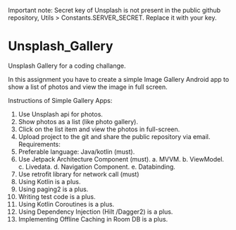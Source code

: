 
Important note: Secret key of Unsplash is not present in the public github repository, Utils > Constants.SERVER_SECRET. Replace it with your key. 

# Unsplash_Gallery
Unsplash Gallery for a coding challange.


In this assignment you have to create a simple Image Gallery Android app to show a
list of photos and view the image in full screen.

Instructions of Simple Gallery Apps:
1. Use Unsplash api for photos.
2. Show photos as a list (like photo gallery).
3. Click on the list item and view the photos in full-screen.
4. Upload project to the git and share the public repository via email.
Requirements:
1. Preferable language: Java/kotlin (must).
2. Use Jetpack Architecture Component (must).
a. MVVM.
b. ViewModel.
c. Livedata.
d. Navigation Component.
e. Databinding.
3. Use retrofit library for network call (must)
4. Using Kotlin is a plus.
5. Using paging2 is a plus.
6. Writing test code is a plus.
7. Using Kotlin Coroutines is a plus.
8. Using Dependency Injection (Hilt /Dagger2) is a plus.
9. Implementing Offline Caching in Room DB is a plus.
